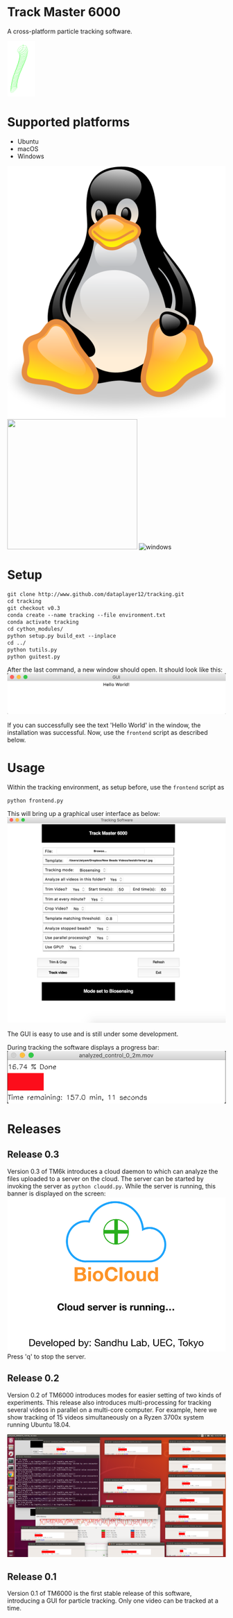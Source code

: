 # Track Master 6000

A cross-platform particle tracking software.

<img src="https://github.com/dataplayer12/tracking/blob/master/images/tracklogo.png" width="64" height="128" />

# Supported platforms
- Ubuntu
- macOS
- Windows

![Linux](https://github.com/gilbarbara/logos/blob/master/logos/linux-tux.svg)
<img src="https://github.com/gilbarbara/logos/blob/master/logos/macOS.svg" width="300" height="300" />
![windows](https://github.com/gilbarbara/logos/blob/master/logos/microsoft-windows.svg)

# Setup

```Shell
git clone http://www.github.com/dataplayer12/tracking.git
cd tracking
git checkout v0.3
conda create --name tracking --file environment.txt
conda activate tracking
cd cython_modules/
python setup.py build_ext --inplace
cd ../
python tutils.py
python guitest.py
```
After the last command, a new window should open. It should look like this:
![guitest](https://github.com/dataplayer12/tracking/blob/master/images/guitest.png)

If you can successfully see the text 'Hello World' in the window, the installation was successful. Now, use the `frontend` script as described below.

# Usage

Within the tracking environment, as setup before, use the `frontend` script as
```Shell
python frontend.py
```
This will bring up a graphical user interface as below:
![gui](https://github.com/dataplayer12/tracking/blob/master/images/gui.png)

The GUI is easy to use and is still under some development.

During tracking the software displays a progress bar:
![waitbar](https://github.com/dataplayer12/tracking/blob/master/images/waitbar.png)

# Releases

## Release 0.3
Version 0.3 of TM6k introduces a cloud daemon to which can analyze the files uploaded to a server on the cloud. The server can be started by invoking the server as `python cloudd.py`. While the server is running, this banner is displayed on the screen:
![cloudd](https://github.com/dataplayer12/tracking/blob/master/images/cloudlogo.png)
Press 'q' to stop the server.

## Release 0.2
Version 0.2 of TM6000 introduces modes for easier setting of two kinds of experiments. This release also introduces multi-processing for tracking several videos in parallel on a multi-core computer. For example, here we show tracking of 15 videos simultaneously on a Ryzen 3700x system running Ubuntu 18.04.

![multi-processing](https://github.com/dataplayer12/tracking/blob/master/images/multi-processing.png)

## Release 0.1
Version 0.1 of TM6000 is the first stable release of this software, introducing a GUI for particle tracking. Only one video can be tracked at a time.
